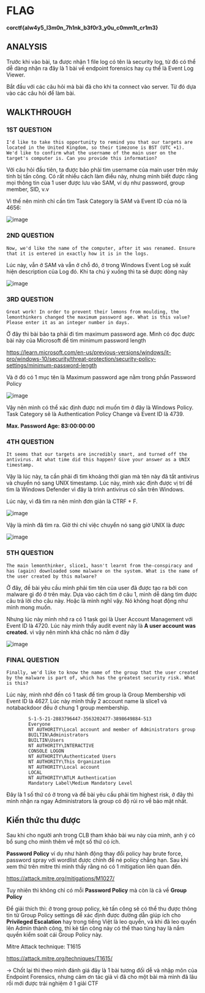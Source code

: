 # FLAG

**corctf{alw4y5_l3m0n_7h1nk_b3f0r3_y0u_c0mm1t_cr1m3}**

## ANALYSIS

Trước khi vào bài, ta được nhận 1 file log có tên là security log, từ đó có thể dễ dàng nhận ra đây là 1 bài về endpoint forensics hay cụ thể là Event Log Viewer.

Bắt đầu với các câu hỏi mà bài đã cho khi ta connect vào server. Từ đó dựa vào các câu hỏi để làm bài.

## WALKTHROUGH

### 1ST QUESTION

```Hello agent. Thanks for your hard work in the field researching. We'll now ask you 6 questions on the information you've gathered.
I'd like to take this opportunity to remind you that our targets are located in the United Kingdom, so their timezone is BST (UTC +1).
We'd like to confirm what the username of the main user on the target's computer is. Can you provide this information?
```

Với câu hỏi đầu tiên, ta được bảo phải tìm username của main user trên máy tính bị tấn công. Có rất nhiều cách làm điều này, nhưng mình biết được rằng mọi thông tin của 1 user được lưu vào SAM, ví dụ như password, group member, SID, v.v

Vì thế nên mình chỉ cần tìm Task Category là SAM và Event ID của nó là 4656:

![image](https://github.com/user-attachments/assets/a27834f0-3eae-4803-a154-9d9f3e6a25f6)

### 2ND QUESTION

```Now, we'd like the name of the computer, after it was renamed. Ensure that it is entered in exactly how it is in the logs. ```

Lúc này, vẫn ở SAM và vẫn ở chỗ đó, ở trong Windows Event Log sẽ xuất hiện description của Log đó. Khi ta chú ý xuống thì ta sẽ được dòng này

![image](https://github.com/user-attachments/assets/f6bca022-1d9b-4879-80d2-4191cf8560de)

### 3RD QUESTION

``` I wonder if they'll make any lemonade with that lemon-squeezer...
Great work! In order to prevent their lemons from moulding, the lemonthinkers changed the maximum password age. What is this value? Please enter it as an integer number in days.
```

Ở đây thì bài bảo ta phải đi tìm maximum password age. Mình có đọc được bài này của Microsoft để tìm minimum password length

https://learn.microsoft.com/en-us/previous-versions/windows/it-pro/windows-10/security/threat-protection/security-policy-settings/minimum-password-length

Và ở đó có 1 mục tên là Maximum password age nằm trong phần Password Policy 

![image](https://github.com/user-attachments/assets/32587c2d-c808-4ef6-b429-0b5af7c915ab)

Vậy nên mình có thể xác định được nơi muốn tìm ở đây là Windows Policy. Task Category sẽ là Authentication Policy Change và Event ID là 4739.

**Max. Password Age:	83:00:00:00**

### 4TH QUESTION

```It seems that our targets are incredibly smart, and turned off the antivirus. At what time did this happen? Give your answer as a UNIX timestamp. ```

Vậy là lúc này, ta cần phải đi tìm khoảng thời gian mà tên này đã tắt antivirus và chuyển nó sang UNIX timestamp. Lúc này, mình xác định được vị trí để tìm là Windows Defender vì đây là trình antivirus có sẵn trên Windows.

Lúc này, vì đã tìm ra nên mình đơn giản là CTRF + F.

![image](https://github.com/user-attachments/assets/0584aba6-8430-4dbd-9203-313d883c830a)

Vậy là mình đã tìm ra. Giờ thì chỉ việc chuyển nó sang giờ UNIX là được

![image](https://github.com/user-attachments/assets/1d9e32d5-ad4f-48b4-9b16-37e939a47c03)

### 5TH QUESTION

```The main lemonthinker, slice1, hasn't learnt from the-conspiracy and has (again) downloaded some malware on the system. What is the name of the user created by this malware? ```

Ở đây, đề bài yêu cầu mình phải tìm tên của user đã được tạo ra bởi con malware gì đó ở trên máy. Dựa vào cách tìm ở câu 1, mình dễ dàng tìm được câu trả lời cho câu này. Hoặc là mình nghĩ vậy. Nó không hoạt động như mình mong muốn.

Nhưng lúc này mình nhớ ra có 1 task gọi là User Account Management với Event ID là 4720. Lúc này mình thấy audit event này là **A user account was created.** vì vậy nên mình khá chắc nó nằm ở đây

![image](https://github.com/user-attachments/assets/697b8766-5ac5-4698-bbb9-523e8a5e3e9a)

### FINAL QUESTION

``` Finally, we'd like to know the name of the group that the user created by the malware is part of, which has the greatest security risk. What is this?  ```

Lúc này, mình nhớ đến có 1 task để tìm group là Group Membership với Event ID là 4627. Lúc này mình thấy 2 account name là slice1 và notabackdoor đều ở chung 1 group membership.

```Group Membership:			
		S-1-5-21-2883796447-3563202477-3898649884-513
		Everyone
		NT AUTHORITY\Local account and member of Administrators group
		BUILTIN\Administrators
		BUILTIN\Users
		NT AUTHORITY\INTERACTIVE
		CONSOLE LOGON
		NT AUTHORITY\Authenticated Users
		NT AUTHORITY\This Organization
		NT AUTHORITY\Local account
		LOCAL
		NT AUTHORITY\NTLM Authentication
		Mandatory Label\Medium Mandatory Level
```

Đây là 1 số thứ có ở trong và đề bài yêu cầu phải tìm highest risk, ở đây thì mình nhận ra ngay Administrators là group có độ rủi ro về bảo mật nhất.

## Kiến thức thu được

Sau khi cho người anh trong CLB tham khảo bài wu này của mình, anh ý có bổ sung cho mình thêm về một số thứ có ích.

**Password Policy** ví dụ như hành động thay đổi policy hay brute force, password spray với wordlist được chỉnh để né policy chẳng hạn. Sau khi xem thử trên mitre thì mình thấy rằng nó có 1 mitigation liên quan đến.

https://attack.mitre.org/mitigations/M1027/

Tuy nhiên thì không chỉ có mỗi **Password Policy** mà còn là cả về **Group Policy** 

Để giải thích thì: ở trong group policy, kẻ tấn công sẽ có thể thu được thông tin từ Group Policy settings để xác định được đường dẫn giúp ích cho **Privileged Escalation** hay trong tiếng Việt là leo quyền, và khi đã leo quyền lên Admin thành công, thì kẻ tấn công này có thể thao túng hay là nắm quyền kiểm soát cái Group Policy này.

Mitre Attack technique: T1615

https://attack.mitre.org/techniques/T1615/

-> Chốt lại thì theo mình đánh giá đây là 1 bài tương đối dễ và nhập môn của Endpoint Forensics, nhưng cảm ơn tác giả vì đã cho một bài mà mình đã lâu rồi mới được trải nghiệm ở 1 giải CTF 







